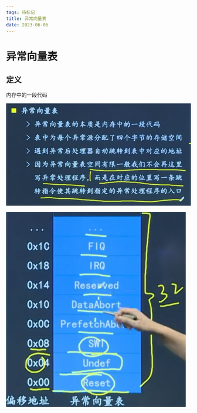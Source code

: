 ```yaml
---
tags: 待标记
title: 异常向量表
date: 2023-06-06
---
```

# 异常向量表

## 定义

内存中的一段代码

![320](assets/20230606060820478.png)

![|200](assets/20230606060410690.png)